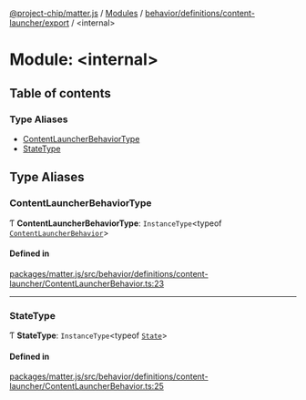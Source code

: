 [@project-chip/matter.js](../README.md) / [Modules](../modules.md) / [behavior/definitions/content-launcher/export](behavior_definitions_content_launcher_export.md) / \<internal\>

# Module: \<internal\>

## Table of contents

### Type Aliases

- [ContentLauncherBehaviorType](behavior_definitions_content_launcher_export._internal_.md#contentlauncherbehaviortype)
- [StateType](behavior_definitions_content_launcher_export._internal_.md#statetype)

## Type Aliases

### ContentLauncherBehaviorType

Ƭ **ContentLauncherBehaviorType**: `InstanceType`\<typeof [`ContentLauncherBehavior`](behavior_definitions_content_launcher_export.md#contentlauncherbehavior)\>

#### Defined in

[packages/matter.js/src/behavior/definitions/content-launcher/ContentLauncherBehavior.ts:23](https://github.com/project-chip/matter.js/blob/c0d55745d5279e16fdfaa7d2c564daa31e19c627/packages/matter.js/src/behavior/definitions/content-launcher/ContentLauncherBehavior.ts#L23)

___

### StateType

Ƭ **StateType**: `InstanceType`\<typeof [`State`](../classes/behavior_definitions_content_launcher_export.ContentLauncherServer.md#state-1)\>

#### Defined in

[packages/matter.js/src/behavior/definitions/content-launcher/ContentLauncherBehavior.ts:25](https://github.com/project-chip/matter.js/blob/c0d55745d5279e16fdfaa7d2c564daa31e19c627/packages/matter.js/src/behavior/definitions/content-launcher/ContentLauncherBehavior.ts#L25)
